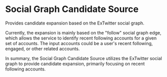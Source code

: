 # Social Graph Candidate Source
Provides candidate expansion based on the ExTwitter social graph.

Currently, the expansion is mainly based on the "follow" social graph edge, which allows the service to identify recent following accounts for a given set of accounts. The input accounts could be a user's recent following, engaged, or other related accounts.

In summary, the Social Graph Candidate Source utilizes the ExTwitter social graph to provide candidate expansion, primarily focusing on recent following accounts.
